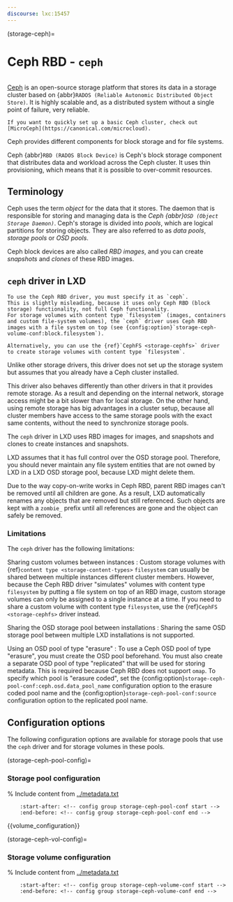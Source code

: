 ```yaml
---
discourse: lxc:15457
---
```


(storage-ceph)=
# Ceph RBD - `ceph`

```{youtube} https://youtube.com/watch?v=kVLGbvRU98A
```

<!-- Include start Ceph intro -->
[Ceph](https://ceph.io/en/) is an open-source storage platform that stores its data in a storage cluster based on {abbr}`RADOS (Reliable Autonomic Distributed Object Store)`.
It is highly scalable and, as a distributed system without a single point of failure, very reliable.

```{tip}
If you want to quickly set up a basic Ceph cluster, check out [MicroCeph](https://canonical.com/microcloud).
```

Ceph provides different components for block storage and for file systems.
<!-- Include end Ceph intro -->

Ceph {abbr}`RBD (RADOS Block Device)` is Ceph's block storage component that distributes data and workload across the Ceph cluster.
It uses thin provisioning, which means that it is possible to over-commit resources.

## Terminology

<!-- Include start Ceph terminology -->
Ceph uses the term *object* for the data that it stores.
The daemon that is responsible for storing and managing data is the *Ceph {abbr}`OSD (Object Storage Daemon)`*.
Ceph's storage is divided into *pools*, which are logical partitions for storing objects.
They are also referred to as *data pools*, *storage pools* or *OSD pools*.
<!-- Include end Ceph terminology -->

Ceph block devices are also called *RBD images*, and you can create *snapshots* and *clones* of these RBD images.

## `ceph` driver in LXD

```{note}
To use the Ceph RBD driver, you must specify it as `ceph`.
This is slightly misleading, because it uses only Ceph RBD (block storage) functionality, not full Ceph functionality.
For storage volumes with content type `filesystem` (images, containers and custom file-system volumes), the `ceph` driver uses Ceph RBD images with a file system on top (see {config:option}`storage-ceph-volume-conf:block.filesystem`).

Alternatively, you can use the {ref}`CephFS <storage-cephfs>` driver to create storage volumes with content type `filesystem`.
```

<!-- Include start Ceph driver cluster -->
Unlike other storage drivers, this driver does not set up the storage system but assumes that you already have a Ceph cluster installed.
<!-- Include end Ceph driver cluster -->

<!-- Include start Ceph driver remote -->
This driver also behaves differently than other drivers in that it provides remote storage.
As a result and depending on the internal network, storage access might be a bit slower than for local storage.
On the other hand, using remote storage has big advantages in a cluster setup, because all cluster members have access to the same storage pools with the exact same contents, without the need to synchronize storage pools.
<!-- Include end Ceph driver remote -->

The `ceph` driver in LXD uses RBD images for images, and snapshots and clones to create instances and snapshots.

<!-- Include start Ceph driver control -->
LXD assumes that it has full control over the OSD storage pool.
Therefore, you should never maintain any file system entities that are not owned by LXD in a LXD OSD storage pool, because LXD might delete them.
<!-- Include end Ceph driver control -->

Due to the way copy-on-write works in Ceph RBD, parent RBD images can't be removed until all children are gone.
As a result, LXD automatically renames any objects that are removed but still referenced.
Such objects are kept with a  `zombie_` prefix until all references are gone and the object can safely be removed.

### Limitations

The `ceph` driver has the following limitations:

Sharing custom volumes between instances
: Custom storage volumes with {ref}`content type <storage-content-types>` `filesystem` can usually be shared between multiple instances different cluster members.
  However, because the Ceph RBD driver "simulates" volumes with content type `filesystem` by putting a file system on top of an RBD image, custom storage volumes can only be assigned to a single instance at a time.
  If you need to share a custom volume with content type `filesystem`, use the {ref}`CephFS <storage-cephfs>` driver instead.

Sharing the OSD storage pool between installations
: Sharing the same OSD storage pool between multiple LXD installations is not supported.

Using an OSD pool of type "erasure"
: To use a Ceph OSD pool of type "erasure", you must create the OSD pool beforehand.
  You must also create a separate OSD pool of type "replicated" that will be used for storing metadata.
  This is required because Ceph RBD does not support `omap`.
  To specify which pool is "erasure coded", set the {config:option}`storage-ceph-pool-conf:ceph.osd.data_pool_name` configuration option to the erasure coded pool name and the {config:option}`storage-ceph-pool-conf:source` configuration option to the replicated pool name.

## Configuration options

The following configuration options are available for storage pools that use the `ceph` driver and for storage volumes in these pools.

(storage-ceph-pool-config)=
### Storage pool configuration

% Include content from [../metadata.txt](../metadata.txt)
```{include} ../metadata.txt
    :start-after: <!-- config group storage-ceph-pool-conf start -->
    :end-before: <!-- config group storage-ceph-pool-conf end -->
```

{{volume_configuration}}

(storage-ceph-vol-config)=
### Storage volume configuration

% Include content from [../metadata.txt](../metadata.txt)
```{include} ../metadata.txt
    :start-after: <!-- config group storage-ceph-volume-conf start -->
    :end-before: <!-- config group storage-ceph-volume-conf end -->
```
